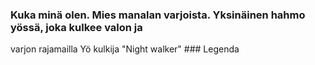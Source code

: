 ### Kuka minä olen. Mies manalan varjoista. Yksinäinen hahmo yössä, joka kulkee valon ja
varjon rajamailla Yö kulkija "Night walker" ### Legenda 
